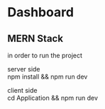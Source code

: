 # Dashboard
MERN Stack
---
in order to run the project <br/>

server side <br/>
npm install && npm run dev <br/>

client side <br/>
cd Application && npm run dev 
 
